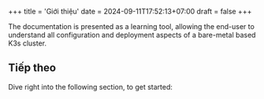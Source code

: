 +++
title = 'Giới thiệu'
date = 2024-09-11T17:52:13+07:00
draft = false
+++

The documentation is presented as a learning tool, allowing the end-user to understand all configuration and deployment aspects of a bare-metal based K3s cluster.

<!--more-->

## Tiếp theo

Dive right into the following section, to get started: